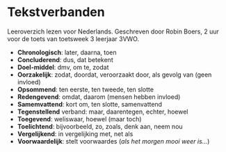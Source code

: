 # Tekstverbanden

Leeroverzich lezen voor Nederlands. Geschreven door Robin Boers, 2 uur voor de toets van toetsweek 3 leerjaar 3VWO.

- **Chronologisch**: later, daarna, toen
- **Concluderend**: dus, dat betekent
- **Doel-middel**: dmv, om te, zodat
- **Oorzakelijk**: zodat, doordat, veroorzaakt door, als gevolg van (geen invloed)
- **Opsommend**: ten eerste, ten tweede, ten slotte
- **Redengevend**: omdat, daarom (mensen hebben invloed)
- **Samemvattend**: kort om, ten slotte, samenvattend
- **Tegenstellend** verband: maar, daarentegen, echter, hoewel
- **Toegevend**: weliswaar, hoewel (maar toch)
- **Toelichtend**: bijvoorbeeld, zo, zoals, denk aan, neem nou
- **Vergelijkend**: in vergelijking met, net als
- **Voorwaardelijk**: stelt voorwaardes (_als het morgen mooi weer is..._)
